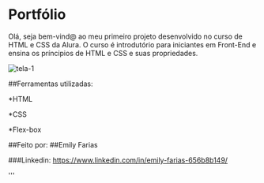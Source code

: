 # Portfólio 
Olá, seja bem-vind@ ao meu primeiro projeto desenvolvido no curso de HTML e CSS da Alura. O curso é introdutório para iniciantes em Front-End e ensina os príncipios de HTML e CSS e suas propriedades.

![tela-1](https://github.com/emilyfariasa/portfolio/assets/123472927/25c2b8f0-f9dc-425b-9bcc-861b68a8e258)

##Ferramentas utilizadas:

*HTML

*CSS

*Flex-box

##Feito por:
##Emily Farias

###Linkedin: https://www.linkedin.com/in/emily-farias-656b8b149/

'''
